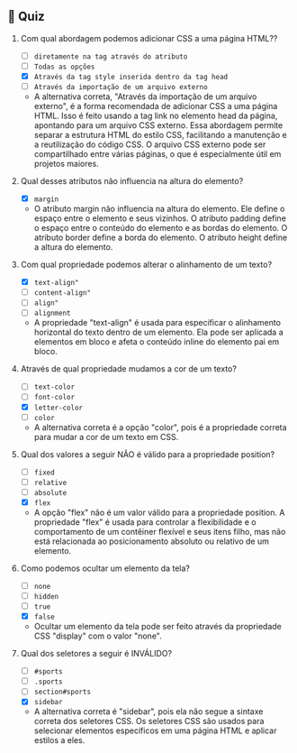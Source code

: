 ## 📝 Quiz

1. Com qual abordagem podemos adicionar CSS a uma página HTML??

   - [ ] `diretamente na tag através do atributo`
   - [ ] `Todas as opções`
   - [x] `Através da tag style inserida dentro da tag head`
   - [ ] `Através da importação de um arquivo externo`

   - A alternativa correta, "Através da importação de um arquivo externo", é a forma recomendada de adicionar CSS a uma página HTML. Isso é feito usando a tag link no elemento head da página, apontando para um arquivo CSS externo. Essa abordagem permite separar a estrutura HTML do estilo CSS, facilitando a manutenção e a reutilização do código CSS. O arquivo CSS externo pode ser compartilhado entre várias páginas, o que é especialmente útil em projetos maiores.

2. Qual desses atributos não influencia na altura do elemento?

   - [x] `margin`

   - O atributo margin não influencia na altura do elemento. Ele define o espaço entre o elemento e seus vizinhos. O atributo padding define o espaço entre o conteúdo do elemento e as bordas do elemento. O atributo border define a borda do elemento. O atributo height define a altura do elemento.

3. Com qual propriedade podemos alterar o alinhamento de um texto?

   - [x] `text-align"`
   - [ ] `content-align"`
   - [ ] `align"`
   - [ ] `alignment`

   - A propriedade "text-align" é usada para especificar o alinhamento horizontal do texto dentro de um elemento. Ela pode ser aplicada a elementos em bloco e afeta o conteúdo inline do elemento pai em bloco.

4. Através de qual propriedade mudamos a cor de um texto?

   - [ ] `text-color`
   - [ ] `font-color`
   - [x] `letter-color`
   - [ ] `color`

   - A alternativa correta é a opção "color", pois é a propriedade correta para mudar a cor de um texto em CSS.

5. Qual dos valores a seguir NÃO é válido para a propriedade position?

   - [ ] `fixed`
   - [ ] `relative`
   - [ ] `absolute`
   - [x] `flex`

   - A opção "flex" não é um valor válido para a propriedade position. A propriedade "flex" é usada para controlar a flexibilidade e o comportamento de um contêiner flexível e seus itens filho, mas não está relacionada ao posicionamento absoluto ou relativo de um elemento.

6. Como podemos ocultar um elemento da tela?

   - [ ] `none`
   - [ ] `hidden`
   - [ ] `true`
   - [x] `false`

   - Ocultar um elemento da tela pode ser feito através da propriedade CSS "display" com o valor "none".

7. Qual dos seletores a seguir é INVÁLIDO?

   - [ ] `#sports`
   - [ ] `.sports`
   - [ ] `section#sports`
   - [x] `sidebar`

   - A alternativa correta é "sidebar", pois ela não segue a sintaxe correta dos seletores CSS. Os seletores CSS são usados para selecionar elementos específicos em uma página HTML e aplicar estilos a eles.
